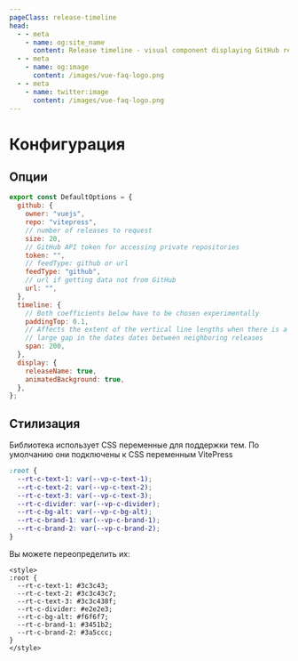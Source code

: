 ```yaml
---
pageClass: release-timeline
head:
  - - meta
    - name: og:site_name
      content: Release timeline - visual component displaying GitHub release timeline
  - - meta
    - name: og:image
      content: /images/vue-faq-logo.png
  - - meta
    - name: twitter:image
      content: /images/vue-faq-logo.png
---
```


# Конфигурация

## Опции

```js
export const DefaultOptions = {
  github: {
    owner: "vuejs",
    repo: "vitepress",
    // number of releases to request
    size: 20,
    // GitHub API token for accessing private repositories
    token: "",
    // feedType: github or url
    feedType: "github",
    // url if getting data not from GitHub
    url: "",
  },
  timeline: {
    // Both coefficients below have to be chosen experimentally
    paddingTop: 0.1,
    // Affects the extent of the vertical line lengths when there is a
    // large gap in the dates dates between neighboring releases
    span: 200,
  },
  display: {
    releaseName: true,
    animatedBackground: true,
  },
};
```

## Стилизация

Библиотека использует CSS переменные для поддержки тем. По умолчанию они подключены к CSS переменным VitePress

```css
:root {
  --rt-c-text-1: var(--vp-c-text-1);
  --rt-c-text-2: var(--vp-c-text-2);
  --rt-c-text-3: var(--vp-c-text-3);
  --rt-c-divider: var(--vp-c-divider);
  --rt-c-bg-alt: var(--vp-c-bg-alt);
  --rt-c-brand-1: var(--vp-c-brand-1);
  --rt-c-brand-2: var(--vp-c-brand-2);
}
```

Вы можете переопределить их:

```vue
<style>
:root {
  --rt-c-text-1: #3c3c43;
  --rt-c-text-2: #3c3c43c7;
  --rt-c-text-3: #3c3c438f;
  --rt-c-divider: #e2e2e3;
  --rt-c-bg-alt: #f6f6f7;
  --rt-c-brand-1: #3451b2;
  --rt-c-brand-2: #3a5ccc;
}
</style>
```
